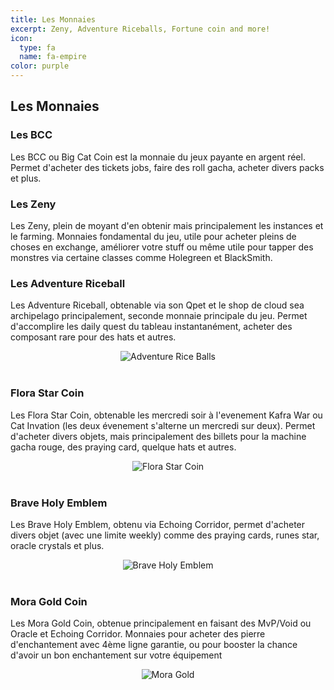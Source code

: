 ```yaml
---
title: Les Monnaies
excerpt: Zeny, Adventure Riceballs, Fortune coin and more!
icon:
  type: fa
  name: fa-empire
color: purple
---
```


## Les Monnaies

### Les BCC

<p>Les BCC ou Big Cat Coin est la monnaie du jeux payante en argent réel. Permet d'acheter des tickets jobs, faire des roll gacha, acheter divers packs et plus.</p>

### Les Zeny

<p>Les Zeny, plein de moyant d'en obtenir mais principalement les instances et le farming. Monnaies fondamental du jeu, utile pour acheter pleins de choses en exchange, améliorer votre stuff ou même utile pour tapper des monstres via certaine classes comme Holegreen et BlackSmith.</p>

### Les Adventure Riceball

<p>Les Adventure Riceball, obtenable via son Qpet et le shop de cloud sea archipelago principalement, seconde monnaie principale du jeu. Permet d'accomplire les daily quest du tableau instantanément, acheter des composant rare pour des hats et autres.</p>

<center><img src="../../../../assets/images/bases/monnaies/adventure_balls.png" style="max-width: 100%; height: auto;" alt="Adventure Rice Balls" /></center><br>

### Flora Star Coin

<p>Les Flora Star Coin, obtenable les mercredi soir à l'evenement Kafra War ou Cat Invation (les deux évenement s'alterne un mercredi sur deux). Permet d'acheter divers objets, mais principalement des billets pour la machine gacha rouge, des praying card, quelque hats et autres.</p>

<center><img src="../../../../assets/images/bases/monnaies/flora_star_coin.png" style="max-width: 100%; height: auto;" alt="Flora Star Coin" /></center><br>

### Brave Holy Emblem

<p>Les Brave Holy Emblem, obtenu via Echoing Corridor, permet d'acheter divers objet (avec une limite weekly) comme des praying cards, runes star, oracle crystals et plus.</p>

<center><img src="../../../../assets/images/bases/monnaies/Brave_holy_emblem.png" style="max-width: 100%; height: auto;" alt="Brave Holy Emblem" /></center><br>

### Mora Gold Coin

<p>Les Mora Gold Coin, obtenue principalement en faisant des MvP/Void ou Oracle et Echoing Corridor. Monnaies pour acheter des pierre d'enchantement avec 4ème ligne garantie, ou pour booster la chance d'avoir un bon enchantement sur votre équipement</p>

<center><img src="../../../../assets/images/bases/monnaies/mora_gold_coin.png" style="max-width: 100%; height: auto;" alt="Mora Gold" /></center><br>








